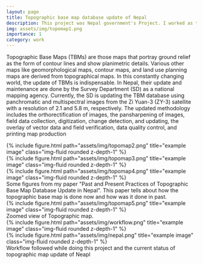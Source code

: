 ```yaml
---
layout: page
title: Topographic base map database update of Nepal
description: This project was Nepal government's Project. I worked as technical lead in a group who did all the complete database updating, map making along with field verification. 
img: assets/img/topomap1.png
importance: 1
category: work
---
```


Topographic Base Maps (TBMs) are those maps that portray ground relief as the form of contour lines and show planimetric details. Various other maps like geomorphological maps, contour maps, and land use planning maps are derived from topographical maps. In this constantly changing world, the update of TBMs is indispensable. In Nepal, their update and maintenance are done by the Survey Department (SD) as a national mapping agency. Currently, the SD is updating the TBM database using panchromatic and multispectral images from the Zi Yuan-3 (ZY-3) satellite with a resolution of 2.1 and 5.8 m, respectively. The updated methodology includes the orthorectification of images, the pansharpening of images, field data collection, digitization, change detection, and updating, the overlay of vector data and field verification, data quality control, and printing map production

<div class="row">
    <div class="col-sm mt-3 mt-md-0">
        {% include figure.html path="assets/img/topomap2.png" title="example image" class="img-fluid rounded z-depth-1" %}
    </div>
    <div class="col-sm mt-3 mt-md-0">
        {% include figure.html path="assets/img/topomap3.png" title="example image" class="img-fluid rounded z-depth-1" %}
    </div>
    <div class="col-sm mt-3 mt-md-0">
        {% include figure.html path="assets/img/topomap4.png" title="example image" class="img-fluid rounded z-depth-1" %}
    </div>
</div>
<div class="caption">
    Some figures from my paper "Past and Present Practices of Topographic Base Map Database Update in Nepal". This paper tells about how the topographic base map is done now and how was it done in past.
</div>
<div class="row">
    <div class="col-sm mt-3 mt-md-0">
        {% include figure.html path="assets/img/topomap5.png" title="example image" class="img-fluid rounded z-depth-1" %}
    </div>
</div>
<div class="caption">
    Zoomed view of Topographic map.
</div>




<div class="row justify-content-sm-center">
    <div class="col-sm-8 mt-3 mt-md-0">
        {% include figure.html path="assets/img/workflow.png" title="example image" class="img-fluid rounded z-depth-1" %}
    </div>
    <div class="col-sm-4 mt-3 mt-md-0">
        {% include figure.html path="assets/img/nepal.png" title="example image" class="img-fluid rounded z-depth-1" %}
    </div>
</div>
<div class="caption">
    Workflow followed while doing this project and the current status of topographic map update of Neapl
</div>



